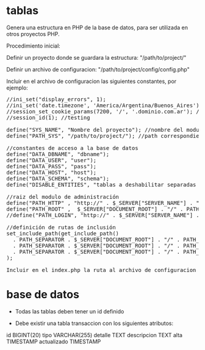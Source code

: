 # tablas

Genera una estructura en PHP de la base de datos, para ser utilizada en otros proyectos PHP.

Procedimiento inicial:

Definir un proyecto donde se guardara la estructura: "/path/to/project/"

Definir un archivo de configuracion: "/path/to/project/config/config.php"

Incluir en el archivo de configuracion las siguientes constantes, por ejemplo:

<pre>
//ini_set("display_errors", 1);
//ini_set('date.timezone', 'America/Argentina/Buenos_Aires');
//session_set_cookie_params(7200, '/', '.dominio.com.ar'); //produccion
//session_id(1); //testing

define("SYS_NAME", "Nombre del proyecto"); //nombre del modulo de administracion 
define("PATH_SYS", "/path/to/project/"); //path correspondiente al módulo de administración 

//constantes de acceso a la base de datos
define("DATA_DBNAME", "dbname"); 
define("DATA_USER", "user"); 
define("DATA_PASS", "pass"); 
define("DATA_HOST", "host"); 
define("DATA_SCHEMA", "schema"); 
define("DISABLE_ENTITIES", "tablas a deshabilitar separadas por espacio"); 

//raiz del modulo de administración 
define("PATH_HTTP" , "http://" . $_SERVER["SERVER_NAME"] . "/" . PATH_SYS . "/"); 
define("PATH_ROOT" ,  $_SERVER["DOCUMENT_ROOT"] . "/" . PATH_SYS . "/"); 
//define("PATH_LOGIN", "http://" . $_SERVER["SERVER_NAME"] . "/" . PATH_SYS . "/login/"); //path correspondiente al módulo de login

//definición de rutas de inclusión 
set_include_path(get_include_path() 
  . PATH_SEPARATOR . $_SERVER["DOCUMENT_ROOT"] . "/" . PATH_SYS . "/"
  . PATH_SEPARATOR . $_SERVER["DOCUMENT_ROOT"] . "/" . PATH_SYS . "/api"
  . PATH_SEPARATOR . $_SERVER["DOCUMENT_ROOT"] . "/" . PATH_SYS . "/api/main"
); 

Incluir en el index.php la ruta al archivo de configuracion del proyecto
</pre>

# base de datos

* Todas las tablas deben tener un id definido

* Debe existir una tabla transaccion con los siguientes atributos:

id BIGINT(20)
tipo VARCHAR(255)
detalle TEXT
descripcion TEXT
alta TIMESTAMP
actualizado TIMESTAMP








